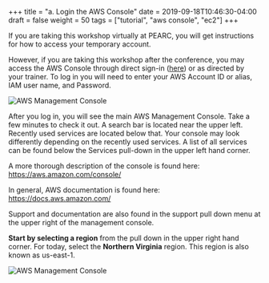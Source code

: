 +++
title = "a. Login the AWS Console"
date = 2019-09-18T10:46:30-04:00
draft = false
weight = 50
tags = ["tutorial", "aws console", "ec2"]
+++

If you are taking this workshop virtually at PEARC, you will get
instructions for how to access your temporary account. 

However, if you are taking this workshop after the conference, you may
access the AWS Console through direct sign-in
([here](https://signin.aws.amazon.com/console)) or as directed by your
trainer. To log in you will need to enter your AWS Account ID or
alias, IAM user name, and Password.

![AWS Management Console](/images/hpc-aws-parallelcluster-workshop/login.png)

After you log in, you will see the main AWS Management Console. Take a few minutes to check it out. A search bar is located near the upper left. Recently used services are located below that. Your console may look differently depending on the recently used services. A list of all services can be found below the Services pull-down in the upper left hand corner.

A more thorough description of the console is found here:
https://aws.amazon.com/console/

In general, AWS documentation is found here:
https://docs.aws.amazon.com/

Support and documentation are also found in the support pull down menu at the upper right of the management console.

**Start by selecting a region** from the pull down in the upper right hand corner. For today, select the **Northern Virginia** region. This region is also known as us-east-1.

![AWS Management Console](/images/hpc-aws-parallelcluster-workshop/aws-console.png)
